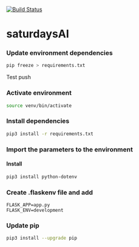 [![Build Status](https://travis-ci.com/jimcase/saturdaysAI.svg?branch=master)](https://travis-ci.com/jimcase/saturdaysAI)

# saturdaysAI

### Update environment dependencies
```bash
pip freeze > requirements.txt
```
Test push

### Activate environment
```bash
source venv/bin/activate
```

### Install dependencies
```bash
pip3 install -r requirements.txt
```

### Import the parameters to the environment

#### Install 
```bash
pip3 install python-dotenv 
```
### Create .flaskenv file and add

```properties
FLASK_APP=app.py
FLASK_ENV=development
```

### Update pip
```bash
pip3 install --upgrade pip
```